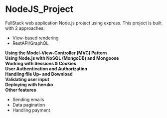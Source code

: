 # NodeJS_Project
FullStack web application Node.js project using express. This project is built with 2 approaches:
  - View-based rendering
  - RestAPI/GraphQL


**Using the Model-View-Controller (MVC) Pattern** <br>
**Using Node.js with NoSQL (MongoDB) and Mongoose** <br>
**Working with Sessions & Cookies** <br>
**User Authentication and Authorization**  <br>
**Handling file Up- and Download**  <br>
**Validating user input** <br>
**Deploying with heruko** <br>
**Other features** <br>
  - Sending emails
  - Data pagination
  - Handling payment   



